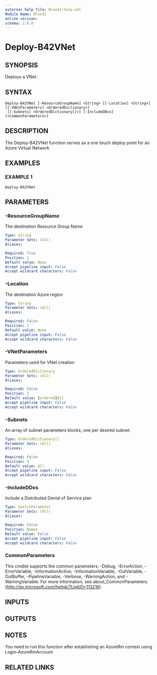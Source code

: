 ```yaml
---
external help file: Blue42-help.xml
Module Name: Blue42
online version:
schema: 2.0.0
---
```


# Deploy-B42VNet

## SYNOPSIS
Deploys a VNet.

## SYNTAX

```
Deploy-B42VNet [-ResourceGroupName] <String> [[-Location] <String>] [[-VNetParameters] <OrderedDictionary>]
 [[-Subnets] <OrderedDictionary[]>] [-IncludeDDos] [<CommonParameters>]
```

## DESCRIPTION
The Deploy-B42VNet function serves as a one touch deploy point for an Azure Virtual Network

## EXAMPLES

### EXAMPLE 1
```
Deploy-B42VNet
```

## PARAMETERS

### -ResourceGroupName
The destination Resource Group Name

```yaml
Type: String
Parameter Sets: (All)
Aliases:

Required: True
Position: 1
Default value: None
Accept pipeline input: False
Accept wildcard characters: False
```

### -Location
The destination Azure region

```yaml
Type: String
Parameter Sets: (All)
Aliases:

Required: False
Position: 2
Default value: None
Accept pipeline input: False
Accept wildcard characters: False
```

### -VNetParameters
Parameters used for VNet creation

```yaml
Type: OrderedDictionary
Parameter Sets: (All)
Aliases:

Required: False
Position: 3
Default value: [ordered]@{}
Accept pipeline input: False
Accept wildcard characters: False
```

### -Subnets
An array of subnet parameters blocks; one per desired subnet.

```yaml
Type: OrderedDictionary[]
Parameter Sets: (All)
Aliases:

Required: False
Position: 4
Default value: @()
Accept pipeline input: False
Accept wildcard characters: False
```

### -IncludeDDos
Include a Distributed Denial of Service plan

```yaml
Type: SwitchParameter
Parameter Sets: (All)
Aliases:

Required: False
Position: Named
Default value: False
Accept pipeline input: False
Accept wildcard characters: False
```

### CommonParameters
This cmdlet supports the common parameters: -Debug, -ErrorAction, -ErrorVariable, -InformationAction, -InformationVariable, -OutVariable, -OutBuffer, -PipelineVariable, -Verbose, -WarningAction, and -WarningVariable.
For more information, see about_CommonParameters (http://go.microsoft.com/fwlink/?LinkID=113216).

## INPUTS

## OUTPUTS

## NOTES
You need to run this function after establishing an AzureRm context using Login-AzureRmAccount

## RELATED LINKS
